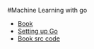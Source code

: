 #Machine Learning with go
<ul>
  <li><a href="https://github.com/brandon-rowe/my-books/blob/master/machinelearningwithgo.pdf">Book</a></li>
  <li><a href="https://www.ardanlabs.com/blog/2016/05/installing-go-and-your-workspace.html">Setting up Go</a></li>
  <li><a href="https://github.com/PacktPublishing/Machine-Learning-With-Go">Book src code</a></li>
</ul>

